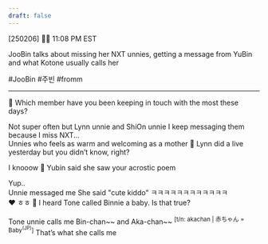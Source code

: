 ```yaml
---
draft: false
---
```

[250206] 🐣💭 11:08 PM EST

JooBin talks about missing her NXT unnies, getting a message from YuBin and what Kotone usually calls her

#JooBin #주빈 #fromm
___


🫧 Which member have you been keeping in touch with the most these days?

Not super often but Lynn unnie and ShiOn unnie
I keep messaging them because I miss NXT...  
Unnies who feels as warm and welcoming as a mother
🫧 Lynn did a live yesterday but you didn’t know, right?

I knooow
🫧 Yubin said she saw your acrostic poem

Yup..  
Unnie messaged me
She said "cute kiddo" 
ㅋㅋㅋㅋㅋㅋㅋㅋㅋㅋㅋㅋ  
❤️
ㅎㅎ
🫧 I heard Tone called Binnie a baby. Is that true?

Tone unnie calls me Bin-chan~~
and Aka-chan~~ <sup>[t/n: akachan | 赤ちゃん = Baby<sup>(JP)</sup>]</sup>
That’s what she calls me